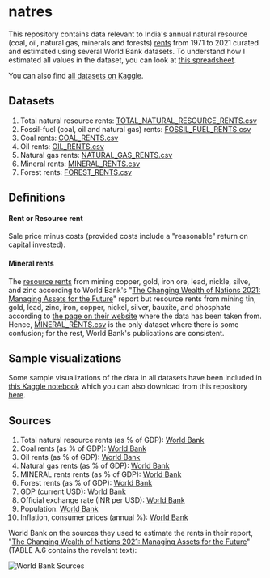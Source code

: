 # natres

This repository contains data relevant to India's annual natural resource (coal, oil, natural gas, minerals and forests) [rents](https://github.com/vinamrsachdeva/natres#rent-or-resource-rent) from 1971 to 2021 curated and estimated using several World Bank datasets. To understand how I estimated all values in the dataset, you can look at [this spreadsheet](https://docs.google.com/spreadsheets/d/1-Mwd9Yjtlltwksodfiiu61RiXPQXot29MHr7BBSr_Hk/).

You can also find [all datasets on Kaggle](https://www.kaggle.com/datasets/vinamrsachdeva/natres).

## Datasets

1. Total natural resource rents: [TOTAL_NATURAL_RESOURCE_RENTS.csv](https://github.com/vinamrsachdeva/natres/blob/main/datasets/TOTAL_NATURAL_RESOURCE_RENTS.csv)
2. Fossil-fuel (coal, oil and natural gas) rents: [FOSSIL_FUEL_RENTS.csv](https://github.com/vinamrsachdeva/natres/blob/main/datasets/FOSSIL_FUEL_RENTS.csv)
3. Coal rents: [COAL_RENTS.csv](https://github.com/vinamrsachdeva/natres/blob/main/datasets/COAL_RENTS.csv)
4. Oil rents: [OIL_RENTS.csv](https://github.com/vinamrsachdeva/natres/blob/main/datasets/OIL_RENTS.csv)
5. Natural gas rents: [NATURAL_GAS_RENTS.csv](https://github.com/vinamrsachdeva/natres/blob/main/datasets/NATURAL_GAS_RENTS.csv)
6. Mineral rents: [MINERAL_RENTS.csv](https://github.com/vinamrsachdeva/natres/blob/main/datasets/MINERAL_RENTS.csv)
7. Forest rents: [FOREST_RENTS.csv](https://github.com/vinamrsachdeva/natres/blob/main/datasets/FOREST_RENTS.csv)

## Definitions
#### Rent or Resource rent
Sale price minus costs (provided costs include a "reasonable" return on capital invested).

#### Mineral rents
The [resource rents](https://github.com/vinamrsachdeva/natres#rent-or-resource-rent) from mining copper, gold, iron ore, lead, nickle, silve, and zinc according to World Bank's "[The Changing Wealth of Nations 2021: Managing Assets for the Future](http://hdl.handle.net/10986/36400)" report but resource rents from mining tin, gold, lead, zinc, iron, copper, nickel, silver, bauxite, and phosphate according to [the page on their website](https://data.worldbank.org/indicator/NY.GDP.MINR.RT.ZS?locations=IN) where the data has been taken from. Hence, [MINERAL_RENTS.csv](https://github.com/vinamrsachdeva/natres/blob/main/datasets/MINERAL_RENTS.csv) is the only dataset where there is some confusion; for the rest, World Bank's publications are consistent.

## Sample visualizations
Some sample visualizations of the data in all datasets have been included in [this Kaggle notebook](https://www.kaggle.com/code/vinamrsachdeva/natres-demo-visualizations#Current-INR-per-capita) which you can also download from this repository [here](https://github.com/vinamrsachdeva/natres/blob/main/natres-demo-visualizations.ipynb).

## Sources
1. Total natural resource rents (as % of GDP): [World Bank](https://data.worldbank.org/indicator/NY.GDP.TOTL.RT.ZS?locations=IN)
2. Coal rents (as % of GDP): [World Bank](https://data.worldbank.org/indicator/NY.GDP.COAL.RT.ZS?locations=IN)
3. Oil rents (as % of GDP): [World Bank](https://data.worldbank.org/indicator/NY.GDP.PETR.RT.ZS?locations=IN)
4. Natural gas rents (as % of GDP): [World Bank](https://data.worldbank.org/indicator/NY.GDP.NGAS.RT.ZS?locations=IN)
5. MINERAL rents rents (as % of GDP): [World Bank](https://data.worldbank.org/indicator/NY.GDP.MINR.RT.ZS?locations=IN)
6. Forest rents (as % of GDP): [World Bank](https://data.worldbank.org/indicator/NY.GDP.FRST.RT.ZS?locations=IN)
7. GDP (current USD): [World Bank](https://data.worldbank.org/indicator/NY.GDP.MKTP.CD?locations=IN)
8. Official exchange rate (INR per USD): [World Bank](https://data.worldbank.org/indicator/PA.NUS.FCRF?locations=IN)
9. Population: [World Bank](https://data.worldbank.org/indicator/SP.POP.TOTL?locations=IN)
10. Inflation, consumer prices (annual %): [World Bank](https://data.worldbank.org/indicator/FP.CPI.TOTL.ZG?locations=IN)

World Bank on the sources they used to estimate the rents in their report, "[The Changing Wealth of Nations 2021: Managing Assets for the Future](http://hdl.handle.net/10986/36400)" (TABLE A.6 contains the revelant text):

![World Bank Sources](https://github.com/vinamrsachdeva/minerals/blob/main/wb_sources.png)
